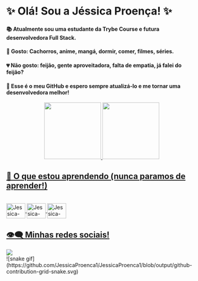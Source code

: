 # ✨ Olá! Sou a Jéssica Proença! ✨ 

#### 📚 Atualmente sou uma estudante da Trybe Course e futura desenvolvedora Full Stack. 

#### 💖 Gosto: Cachorros, anime, mangá, dormir, comer, filmes, séries. 
#### 💔 Não gosto: feijão, gente aproveitadora, falta de empatia, já falei do feijão?

#### 🤩 Esse é o meu GitHub e espero sempre atualizá-lo e me tornar uma desenvolvedora melhor!

<div align="center">
  <a href="https://github.com/JessicaProenca1">
  <img height="150em" src="https://github-readme-stats.vercel.app/api?username=JessicaProenca1&show_icons=true&theme=tokyonight&include_all_commits=true&count_private=true"/>
  <img height="150em" src="https://github-readme-stats.vercel.app/api/top-langs/?username=JessicaProenca1&layout=compact&langs_count=7&theme=tokyonight"/>
</div>

## 🤔 O que estou aprendendo (nunca paramos de aprender!)
<div style="display: inline_block"><br>
  <img align="center" alt="Jessica-HTML" height="40" width="50" src="https://cdn.jsdelivr.net/gh/devicons/devicon/icons/html5/html5-plain-wordmark.svg"/>
  <img align="center" alt="Jessica-CSS" height="40" width="50" src="https://cdn.jsdelivr.net/gh/devicons/devicon/icons/css3/css3-plain-wordmark.svg" />
  <img align="center" alt="Jessica-JavaScript" height="40" width="50" src="https://cdn.jsdelivr.net/gh/devicons/devicon/icons/javascript/javascript-plain.svg" />
</div>
  
## 👁️‍🗨️ Minhas redes sociais!
  <div> 
  <a href="https://www.linkedin.com/in/jessica-proen%C3%A7a-327947236" target="_blank"><img src="https://img.shields.io/badge/-LinkedIn-%230077B5?style=for-the-badge&logo=linkedin&logoColor=white" target="_blank"></a> 
  </div>
   ![snake gif]
  (https://github.com/JessicaProenca1/JessicaProenca1/blob/output/github-contribution-grid-snake.svg)

